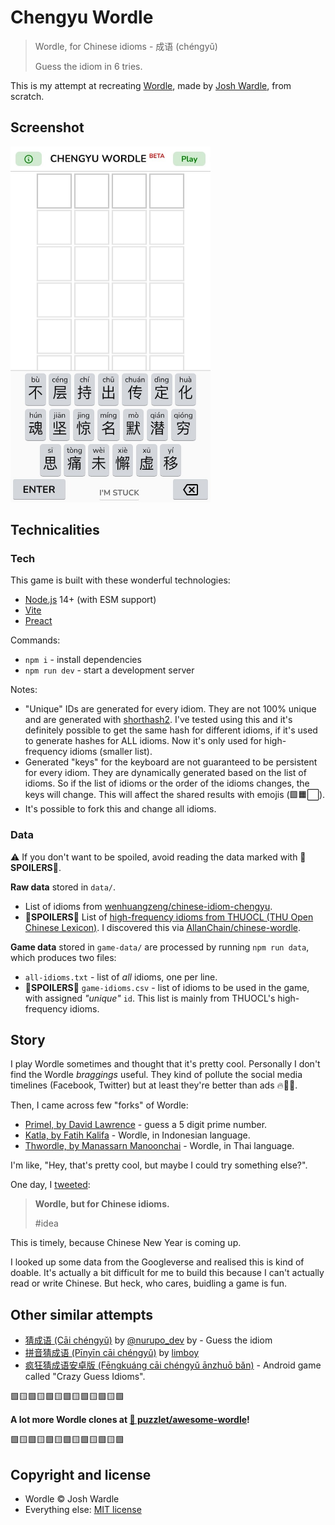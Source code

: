 # Chengyu Wordle

> Wordle, for Chinese idioms - 成语 (chéngyǔ)
>
> Guess the idiom in 6 tries. 

This is my attempt at recreating [Wordle](https://www.powerlanguage.co.uk/wordle/), made by [Josh Wardle](https://twitter.com/powerlanguish), from scratch.

## Screenshot

<img src="screenshot.jpg" width="320" alt="">

## Technicalities

### Tech

This game is built with these wonderful technologies:

- [Node.js](https://nodejs.org/) 14+ (with ESM support)
- [Vite](https://vitejs.dev/)
- [Preact](https://preactjs.com/)

Commands:

- `npm i` - install dependencies
- `npm run dev` - start a development server

Notes:

- "Unique" IDs are generated for every idiom. They are not 100% unique and are generated with [shorthash2](https://github.com/jecsham/shorthash2). I've tested using this and it's definitely possible to get the same hash for different idioms, if it's used to generate hashes for ALL idioms. Now it's only used for high-frequency idioms (smaller list).
- Generated "keys" for the keyboard are not guaranteed to be persistent for every idiom. They are dynamically generated based on the list of idioms. So if the list of idioms or the order of the idioms changes, the keys will change. This will affect the shared results with emojis (🟩🟧⬜).
- It's possible to fork this and change all idioms.

### Data

⚠️ If you don't want to be spoiled, avoid reading the data marked with 🚨**SPOILERS**🚨.

**Raw data** stored in `data/`.

- List of idioms from [wenhuangzeng/chinese-idiom-chengyu](https://github.com/wenhuangzeng/chinese-idiom-chengyu/blob/master/src/data/idiom.json).
- 🚨**SPOILERS**🚨 List of [high-frequency idioms from THUOCL (THU Open Chinese Lexicon)](http://thuocl.thunlp.org/source/THUOCL_chengyu.txt). I discovered this via [AllanChain/chinese-wordle](https://github.com/AllanChain/chinese-wordle).

**Game data** stored in `game-data/` are processed by running `npm run data`, which produces two files:

- `all-idioms.txt` - list of *all* idioms, one per line.
- 🚨**SPOILERS**🚨 `game-idioms.csv` - list of idioms to be used in the game, with assigned *"unique"* `id`. This list is mainly from THUOCL's high-frequency idioms.

## Story

I play Wordle sometimes and thought that it's pretty cool. Personally I don't find the Wordle *braggings* useful. They kind of pollute the social media timelines (Facebook, Twitter) but at least they're better than ads 🔥🤷‍♂️.

Then, I came across few "forks" of Wordle:

- [Primel, by David Lawrence](https://twitter.com/millerdl/status/1484286518005051394) - guess a 5 digit prime number.
- [Katla, by Fatih Kalifa](https://twitter.com/pveyes/status/1484454960586579968) - Wordle, in Indonesian language.
- [Thwordle, by Manassarn Manoonchai](https://twitter.com/narze/status/1484596261277900810) - Wordle, in Thai language.

I'm like, "Hey, that's pretty cool, but maybe I could try something else?".

One day, I [tweeted](https://twitter.com/cheeaun/status/1484482726644183041):

> **Wordle, but for Chinese idioms.**
> 
> #idea

This is timely, because Chinese New Year is coming up.

I looked up some data from the Googleverse and realised this is kind of doable. It's actually a bit difficult for me to build this because I can't actually read or write Chinese. But heck, who cares, buidling a game is fun.

## Other similar attempts

- [猜成语 (Cāi chéngyǔ)](https://bryony.dev/chengyu/chengyu.html) by [@nurupo_dev](https://twitter.com/nurupo_dev) by - Guess the idiom
- [拼音猜成语 (Pīnyīn cāi chéngyǔ)](https://pinyincaichengyu.com/) by [limboy](https://limboy.me/)
- [疯狂猜成语安卓版 (Fēngkuáng cāi chéngyǔ ānzhuō bǎn)](http://www.ddooo.com/softdown/44315.htm) - Android game called "Crazy Guess Idioms".

🟩🟨🟩🟨🟩🟨🟩🟨🟩🟨🟩🟨🟩

**A lot more Wordle clones at [🔗 puzzlet/awesome-wordle](https://github.com/puzzlet/awesome-wordle)!**

🟩🟨🟩🟨🟩🟨🟩🟨🟩🟨🟩🟨🟩


## Copyright and license

- Wordle ©️ Josh Wardle
- Everything else: [MIT license](https://cheeaun.mit-license.org/)